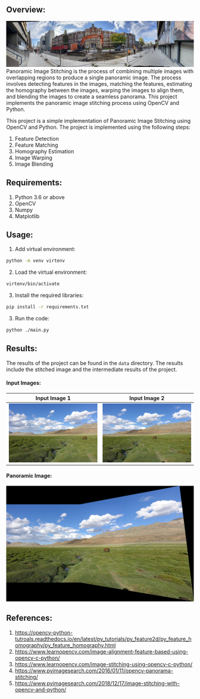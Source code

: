 ## Overview:
![panorama](./data/output/panoramic-view.jpg)
Panoramic Image Stitching is the process of combining multiple images with overlapping regions to produce a single panoramic image. The process involves detecting features in the images, matching the features, estimating the homography between the images, warping the images to align them, and blending the images to create a seamless panorama. This project implements the panoramic image stitching process using OpenCV and Python.

This project is a simple implementation of Panoramic Image Stitching using OpenCV and Python. The project is implemented using the following steps:
1. Feature Detection
2. Feature Matching
3. Homography Estimation
4. Image Warping
5. Image Blending


## Requirements:
1. Python 3.6 or above
2. OpenCV
3. Numpy
4. Matplotlib

## Usage:


1. Add virtual environment:
```bash
python -m venv virtenv
```

2. Load the virtual environment:
```bash
virtenv/bin/activate
```

3. Install the required libraries:
```bash
pip install -r requirements.txt
```

3. Run the code:
```bash
python ./main.py
```

## Results:
The results of the project can be found in the `data` directory. The results include the stitched image and the intermediate results of the project.

#### Input Images:


| **Input Image 1**                        | **Input Image 2**                        |
|------------------------------------------|------------------------------------------|
| ![Input Image 1](./data/input/1.jpg)     | ![Input Image 2](./data/input/2.jpg)     |



#### Panoramic Image:
![Result ](./data/output/panorama.jpg)

## References:
1. https://opencv-python-tutroals.readthedocs.io/en/latest/py_tutorials/py_feature2d/py_feature_homography/py_feature_homography.html
2. https://www.learnopencv.com/image-alignment-feature-based-using-opencv-c-python/
3. https://www.learnopencv.com/image-stitching-using-opencv-c-python/
4. https://www.pyimagesearch.com/2016/01/11/opencv-panorama-stitching/
5. https://www.pyimagesearch.com/2018/12/17/image-stitching-with-opencv-and-python/